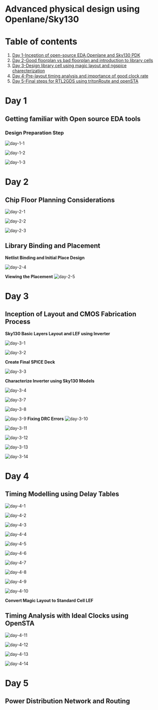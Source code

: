 # Advanced physical design using Openlane/Sky130

# Table of contents

1. [Day 1-Inception of open-source EDA,Openlane and Sky130 PDK](#day-1)
1. [Day 2-Good floorplan vs bad floorplan and introduction to library cells](#day-2)
1. [Day 3-Design library cell using magic layout and ngspice charecterization](#day-3)
1. [Day 4-Pre-layout timing analysis and importance of good clock rate](#day-4)
1. [Day 5-Final steps for RTL2GDS using tritonRoute and openSTA](#day-5)

# Day 1
## Getting familiar with Open source EDA tools
### Design Preparation Step

![day-1-1](https://github.com/SR-Rishab/pes_openlane/assets/107171044/47151e90-a58d-4726-8cd7-6d17e9313b74)

![day-1-2](https://github.com/SR-Rishab/pes_openlane/assets/107171044/31d15a1c-9af1-4492-a548-eda6e5b3d9df)

![day-1-3](https://github.com/SR-Rishab/pes_openlane/assets/107171044/285bbb58-8bd5-48d2-85ca-ce28c8e47f3f)
# Day 2



## Chip Floor Planning Considerations
![day-2-1](https://github.com/SR-Rishab/pes_openlane/assets/107171044/5fb84f01-408d-4d9e-a9c4-a92ec7804fd9)

![day-2-2](https://github.com/SR-Rishab/pes_openlane/assets/107171044/6e9cc54f-6ef9-4d85-8d23-69c616305892)

![day-2-3](https://github.com/SR-Rishab/pes_openlane/assets/107171044/c50d5cb7-bf7b-429a-83b0-b8b60017c4bc)
## Library Binding and Placement
**Netlist Binding and Initial Place Design**

![day-2-4](https://github.com/SR-Rishab/pes_openlane/assets/107171044/39b41136-b085-474f-b0be-6ebf86b7f002)

**Viewing the Placement**
![day-2-5](https://github.com/SR-Rishab/pes_openlane/assets/107171044/0c169701-4c5e-4014-b420-2defccce4033)

# Day 3
## Inception of Layout and CMOS Fabrication Process

**Sky130 Basic Layers Layout and LEF using Inverter**

![day-3-1](https://github.com/SR-Rishab/pes_openlane/assets/107171044/77208b1b-0dce-4ddc-a520-31a25bc908bb)

![day-3-2](https://github.com/SR-Rishab/pes_openlane/assets/107171044/dbad9f51-2895-4d0f-8603-42cc6d6b238f)

**Create Final SPICE Deck**

![day-3-3](https://github.com/SR-Rishab/pes_openlane/assets/107171044/b33d9f2e-b573-4c5c-9126-00f722ac4ebc)

**Characterize Inverter using Sky130 Models**

![day-3-4](https://github.com/SR-Rishab/pes_openlane/assets/107171044/3cf3a53c-9656-48ba-a526-b962207fcac2)

![day-3-7](https://github.com/SR-Rishab/pes_openlane/assets/107171044/bbf31cbe-0718-4db4-af12-c29c999af72c)

![day-3-8](https://github.com/SR-Rishab/pes_openlane/assets/107171044/75d72fe5-4d03-448d-9be7-db1c4977127e)

![day-3-9](https://github.com/SR-Rishab/pes_openlane/assets/107171044/4aa191c2-11e3-483f-a8cc-8c6715c82252)
**Fixing DRC Errors**
![day-3-10](https://github.com/SR-Rishab/pes_openlane/assets/107171044/c782a0fb-2ea0-428f-8be8-04a997fd322b)

![day-3-11](https://github.com/SR-Rishab/pes_openlane/assets/107171044/27364f2c-c65a-4b5e-9660-5ed25ecde8cf)

![day-3-12](https://github.com/SR-Rishab/pes_openlane/assets/107171044/e5c2e138-53f1-4327-99e2-b39edc1951b3)

![day-3-13](https://github.com/SR-Rishab/pes_openlane/assets/107171044/ed39b235-2d08-44cb-bf3f-5b85fd67d3b3)

![day-3-14](https://github.com/SR-Rishab/pes_openlane/assets/107171044/6853ba4b-2953-46d4-b7e7-6a845b3dc571)

# Day 4

## Timing Modelling using Delay Tables

![day-4-1](https://github.com/SR-Rishab/pes_openlane/assets/107171044/88edb039-70dd-4cac-b8d8-2de9910ea677)

![day-4-2](https://github.com/SR-Rishab/pes_openlane/assets/107171044/7aba116b-2eda-4133-abbb-f2122525bc97)

![day-4-3](https://github.com/SR-Rishab/pes_openlane/assets/107171044/e1ba15dc-defb-4f87-ba68-c4d7e766382f)

![day-4-4](https://github.com/SR-Rishab/pes_openlane/assets/107171044/e6a5c5df-fb62-4ddc-928b-a365028e7b2e)

![day-4-5](https://github.com/SR-Rishab/pes_openlane/assets/107171044/0cc146b7-47de-4b5b-b4c5-5683676a51a7)

![day-4-6](https://github.com/SR-Rishab/pes_openlane/assets/107171044/54053e42-8952-41f2-acaf-9bf78845c950)

![day-4-7](https://github.com/SR-Rishab/pes_openlane/assets/107171044/4622073c-1c0b-41fb-ba02-3ba11108c24b)

![day-4-8](https://github.com/SR-Rishab/pes_openlane/assets/107171044/f7084897-521a-4efb-9a97-9b156240c714)

![day-4-9](https://github.com/SR-Rishab/pes_openlane/assets/107171044/01965819-f0be-4b98-99fe-b6704ff8cf8f)

![day-4-10](https://github.com/SR-Rishab/pes_openlane/assets/107171044/8bb87d0b-41bc-485c-94cd-01ae535bd6eb)

**Convert Magic Layout to Standard Cell LEF**
## Timing Analysis with Ideal Clocks using OpenSTA


![day-4-11](https://github.com/SR-Rishab/pes_openlane/assets/107171044/71ff075f-7c6f-4ed5-9dba-8d92766d5ff4)

![day-4-12](https://github.com/SR-Rishab/pes_openlane/assets/107171044/03225b59-28d1-4143-8f6f-a202c8cc0466)

![day-4-13](https://github.com/SR-Rishab/pes_openlane/assets/107171044/b5871c32-641e-4bdc-9a1c-b9ce065da1c8)

![day-4-14](https://github.com/SR-Rishab/pes_openlane/assets/107171044/c559911a-1569-4689-9848-6c87a7b36125)
# Day 5
## Power Distribution Network and Routing
